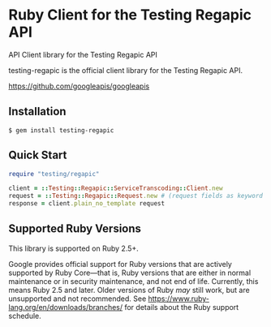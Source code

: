 # Ruby Client for the Testing Regapic API

API Client library for the Testing Regapic API

testing-regapic is the official client library for the Testing Regapic API.

https://github.com/googleapis/googleapis

## Installation

```
$ gem install testing-regapic
```

## Quick Start

```ruby
require "testing/regapic"

client = ::Testing::Regapic::ServiceTranscoding::Client.new
request = ::Testing::Regapic::Request.new # (request fields as keyword arguments...)
response = client.plain_no_template request
```

## Supported Ruby Versions

This library is supported on Ruby 2.5+.

Google provides official support for Ruby versions that are actively supported
by Ruby Core—that is, Ruby versions that are either in normal maintenance or
in security maintenance, and not end of life. Currently, this means Ruby 2.5
and later. Older versions of Ruby _may_ still work, but are unsupported and not
recommended. See https://www.ruby-lang.org/en/downloads/branches/ for details
about the Ruby support schedule.
